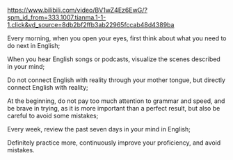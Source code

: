 https://www.bilibili.com/video/BV1wZ4Ez6EwG/?spm_id_from=333.1007.tianma.1-1-1.click&vd_source=8db2bf2ffb3ab22965fccab48d4389ba

Every morning, when you open your eyes, first think about what you need to do next in English;

When you hear English songs or podcasts, visualize the scenes described in your mind;

Do not connect English with reality through your mother tongue, but directly connect English with reality;

At the beginning, do not pay too much attention to grammar and speed, and be brave in trying, as it is more important than a perfect result, but also be careful to avoid some mistakes;

Every week, review the past seven days in your mind in English;

Definitely practice more, continuously improve your proficiency, and avoid mistakes.